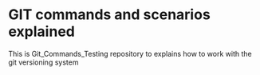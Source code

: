 # GIT commands and scenarios explained
This is Git_Commands_Testing repository to explains how to work with the git versioning system
